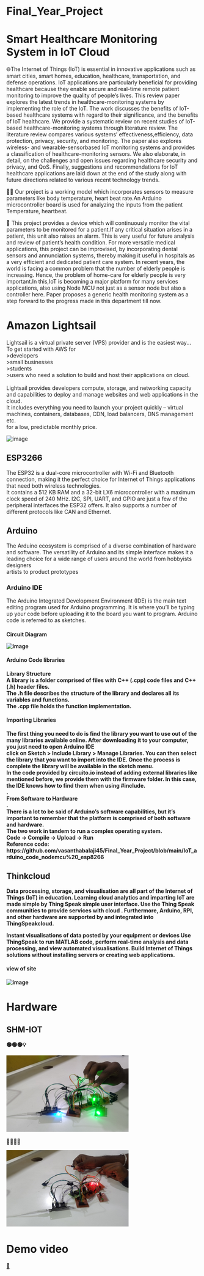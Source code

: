 # Final_Year_Project
<h1>Smart Healthcare Monitoring System in IoT Cloud</h1>

:globe_with_meridians:The Internet of Things (IoT) is essential in innovative applications such as smart cities,
smart homes, education, healthcare, transportation, and defense operations. IoT 
applications are particularly beneficial for providing healthcare because they enable secure
and real-time remote patient monitoring to improve the quality of people’s lives. This
review paper explores the latest trends in healthcare-monitoring systems by implementing 
the role of the IoT. The work discusses the benefits of IoT-based healthcare systems
with regard to their significance, and the benefits of IoT healthcare. We provide a 
systematic review on recent studies of IoT-based healthcare-monitoring systems through
literature review. The literature review compares various systems’ effectiveness,efficiency, data protection, privacy, security, and monitoring. 
The paper also explores wireless- and wearable-sensorbased IoT monitoring systems and provides a classification of healthcare-monitoring sensors. We also elaborate, in detail, on the challenges
and open issues regarding healthcare security and privacy, and QoS. Finally, 
suggestions and recommendations for IoT healthcare applications are laid down at the end of
the study along with future directions related to various recent technology trends.

:technologist:
Our project is a working model which incorporates sensors to measure parameters
like body temperature, heart beat rate.An Arduino microcontroller board is used for
analyzing the inputs from the patient Temperature, heartbeat. 

:hospital:
This project provides a device which will continuously monitor the vital parameters to be monitored for
a patient.If any critical situation arises in a patient, this unit also raises an alarm.
This is very useful for future analysis and review of patient’s health condition. For
more versatile medical applications, this project can be improvised, by incorporating
dental sensors and annunciation systems, thereby making it useful in hospitals as a
very efficient and dedicated patient care system. In recent years, the world is facing a
common problem that the number of elderly people is increasing. Hence, the problem of
home-care for elderly people is very important.In this,IoT is becoming a major platform
for many services applications, also using Node MCU not just as a sensor node but
also a controller here. Paper proposes a generic health monitoring system as a step
forward to the progress made in this department till now.

<h1>Amazon Lightsail</h1> Lightsail is a virtual private server (VPS) provider and is the easiest way...
<br>
To get started with AWS for <br> 
 >developers <br>
 >small businesses <br>
 >students <br>
 >users who need a solution to build and host their applications on cloud. <br> 
<br>
Lightsail provides developers compute, storage, and networking capacity and capabilities to deploy and manage websites and web applications in the cloud.<br> 
It includes everything you need to launch your project quickly – virtual machines, containers, databases, CDN, load balancers, DNS management etc.<br>
for a low, predictable monthly price.<br>

![image](https://user-images.githubusercontent.com/110226727/235321774-8a2746a0-b11a-4a52-b07a-11b388fee588.png)


<h2>ESP3266</h2>
The ESP32 is a dual-core microcontroller with Wi-Fi and Bluetooth connection, making it the perfect choice for Internet of Things applications that need both wireless technologies.<br>
It contains a 512 KB RAM and a 32-bit LX6 microcontroller with a maximum clock speed of 240 MHz. I2C, SPI, UART, and GPIO are just a few of the peripheral interfaces the ESP32 offers. It also supports a number of different protocols like CAN and Ethernet.<br>
<h2>Arduino</h2>
The Arduino ecosystem is comprised of a diverse combination of hardware and software.
The versatility of Arduino and its simple interface makes it a leading choice for a wide range of users around the world from 
hobbyists<br> 
designers<br>
artists to product prototypes<br>
<h3>Arduino IDE</h3>
The Arduino Integrated Development Environment (IDE) is the main text editing program used for Arduino programming. 
It is where you’ll be typing up your code before uploading it to the board you want to program. 
Arduino code is referred to as sketches.

<h4>Circuit Diagram<h/4>

![image](https://user-images.githubusercontent.com/110226727/235321727-d220815c-969c-4e0e-9725-90222fdece14.png)


<h4>Arduino Code libraries</h4>
Library Structure<br>
A library is a folder comprised of files with C++ (.cpp) code files and C++ (.h) header files.<br>
The .h file describes the structure of the library and declares all its variables and functions.<br>
The .cpp file holds the function implementation.<br>

<h4>Importing Libraries</h4>
The first thing you need to do is find the library you want to use out of the many libraries available online. After downloading it to your computer, you just need to open Arduino IDE<br>
click on Sketch > Include Library > Manage Libraries. 
You can then select the library that you want to import into the IDE. Once the process is complete the library will be available in the sketch menu.<br>
In the code provided by circuito.io instead of adding external libraries like mentioned before, we provide them with the firmware folder.
In this case, the IDE knows how to find them when using #include.<br>
.<br>
From Software to Hardware<br>
.<br>
There is a lot to be said of Arduino’s software capabilities, but it’s important to remember that the platform is comprised of both software and hardware. 
<br>
The two work in tandem to run a complex operating system.
<br>
Code →  Compile → Upload →  Run 
<br>
Reference code:<br>
https://github.com/vasanthabalaji45/Final_Year_Project/blob/main/IoT_arduino_code_nodemcu%20_esp8266

<h2>Thinkcloud</h2>
Data processing, storage, and visualisation are all part of the Internet of Things (IoT) in education.
Learning cloud analytics and imparting IoT are made simple by Thing Speak simple user interface. 
Use the Thing Speak communities to provide services with cloud . Furthermore, Arduino, RPI, and other hardware are supported by and integrated into ThingSpeakcloud. 

Instant visualisations of data posted by your equipment or devices
Use ThingSpeak to run MATLAB code, perform real-time analysis and data processing, and view automated visualisations.
Build Internet of Things solutions without installing servers or creating web applications.

 <h4>view of site</h4>
 
 
 ![image](https://user-images.githubusercontent.com/110226727/235321762-e8d9bb55-89de-468c-828e-f6774679117e.png)

 <h1>Hardware</h1>
 <h2>SHM-IOT</h2>

🟢🟢🟢💡

<img src="https://github.com/Vasanthabalaji01/Final_Year_Project/blob/main/normal.jpg" width="320" height="200">

🔴🔴🔴💡

<img src="https://github.com/Vasanthabalaji01/Final_Year_Project/blob/main/abnormal.jpg" width="320" height="200">

<h1>Demo video</h1>
<a href="https://drive.google.com/file/d/1SFScUGzFb87ean9VRxnEfEm4BpsGqVhb/view?usp=sharing">🎥</a>
